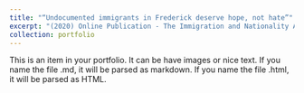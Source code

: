 ```yaml
---
title: "“Undocumented immigrants in Frederick deserve hope, not hate”"
excerpt: "(2020) Online Publication - The Immigration and Nationality Act fails to specify what actions an undocumented immigrant has to take to be considered what it labels “amenable to removal.” According to the 2019 Frederick County 287(g) Steering Committee Presentation, law enforcement officers detained 1,673 undocumented immigrants between April 11, 2008 and May 31, 2019..."
collection: portfolio
---
```


This is an item in your portfolio. It can be have images or nice text. If you name the file .md, it will be parsed as markdown. If you name the file .html, it will be parsed as HTML. 
